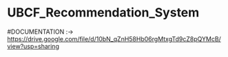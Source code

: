 # UBCF_Recommendation_System

#DOCUMENTATION :->
https://drive.google.com/file/d/10bN_qZnH58Hb06rgMtxgTd9cZ8pQYMcB/view?usp=sharing

